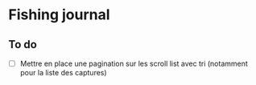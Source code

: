 # Fishing journal

## To do

- [ ] Mettre en place une pagination sur les scroll list avec tri (notamment pour la liste des captures)
